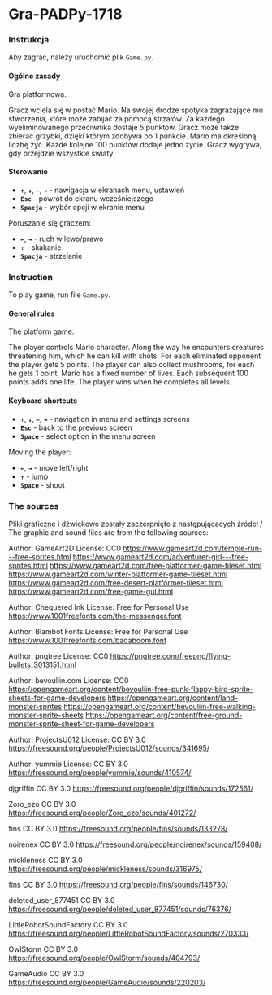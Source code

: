 # Gra-PADPy-1718


### Instrukcja

Aby zagrać, należy uruchomić plik `Game.py`.

#### Ogólne zasady

Gra platformowa. 

Gracz wciela się w postać Mario. Na swojej drodze spotyka zagrażające mu stworzenia, które może zabijać za pomocą strzałów. Za każdego wyeliminowanego przeciwnika dostaje 5 punktów. Gracz może także zbierać grzybki, dzięki którym zdobywa po 1 punkcie. Mario ma określoną liczbę żyć. Każde kolejne 100 punktów dodaje jedno życie. Gracz wygrywa, gdy przejdzie wszystkie światy.

#### Sterowanie

* **`↑`**, **`↓`**, **`←`**, **`→`** - nawigacja w ekranach menu, ustawień
* **`Esc`** - powrót do ekranu wcześniejszego
* **`Spacja`** - wybór opcji w ekranie menu

Poruszanie się graczem:
* **`←`**, **`→`** - ruch w lewo/prawo
* **`↑`** - skakanie
* **`Spacja`** - strzelanie

### Instruction

To play game, run file `Game.py`.

#### General rules

The platform game.

The player controls Mario character. Along the way he encounters creatures threatening him, which he can kill with shots. For each eliminated opponent the player gets 5 points. The player can also collect mushrooms, for each he gets 1 point. Mario has a fixed number of lives. Each subsequent 100 points adds one life. The player wins when he completes all levels.

#### Keyboard shortcuts

* **`↑`**, **`↓`**, **`←`**, **`→`** - navigation in menu and settings screens
* **`Esc`** - back to the previous screen
* **`Space`** - select option in the menu screen

Moving the player:
* **`←`**, **`→`** - move left/right
* **`↑`** - jump
* **`Space`** - shoot

### The sources

Pliki graficzne i dźwiękowe zostały zaczerpnięte z następującacych źródeł /
The graphic and sound files are from the following sources:

Author: GameArt2D
License: CC0
https://www.gameart2d.com/temple-run---free-sprites.html
https://www.gameart2d.com/adventurer-girl---free-sprites.html
https://www.gameart2d.com/free-platformer-game-tileset.html
https://www.gameart2d.com/winter-platformer-game-tileset.html
https://www.gameart2d.com/free-desert-platformer-tileset.html
https://www.gameart2d.com/free-game-gui.html

Author: Chequered Ink
License: Free for Personal Use
https://www.1001freefonts.com/the-messenger.font

Author: Blambot Fonts
License: Free for Personal Use
https://www.1001freefonts.com/badaboom.font

Author: pngtree
License: CC0
https://pngtree.com/freepng/flying-bullets_3013151.html

Author: bevouliin.com
License: CC0
https://opengameart.org/content/bevouliin-free-punk-flappy-bird-sprite-sheets-for-game-developers
https://opengameart.org/content/land-monster-sprites
https://opengameart.org/content/bevouliin-free-walking-monster-sprite-sheets
https://opengameart.org/content/free-ground-monster-sprite-sheet-for-game-developers

Author: ProjectsU012
License: CC BY 3.0
https://freesound.org/people/ProjectsU012/sounds/341695/

Author: yummie
License: CC BY 3.0
https://freesound.org/people/yummie/sounds/410574/

djgriffin
CC BY 3.0
https://freesound.org/people/djgriffin/sounds/172561/

Zoro_ezo
CC BY 3.0
https://freesound.org/people/Zoro_ezo/sounds/401272/

fins
CC BY 3.0
https://freesound.org/people/fins/sounds/133278/

noirenex
CC BY 3.0
https://freesound.org/people/noirenex/sounds/159408/

mickleness
CC BY 3.0
https://freesound.org/people/mickleness/sounds/316975/

fins
CC BY 3.0
https://freesound.org/people/fins/sounds/146730/

deleted_user_877451
CC BY 3.0
https://freesound.org/people/deleted_user_877451/sounds/76376/

LittleRobotSoundFactory
CC BY 3.0
https://freesound.org/people/LittleRobotSoundFactory/sounds/270333/

OwlStorm
CC BY 3.0
https://freesound.org/people/OwlStorm/sounds/404793/

GameAudio
CC BY 3.0
https://freesound.org/people/GameAudio/sounds/220203/
